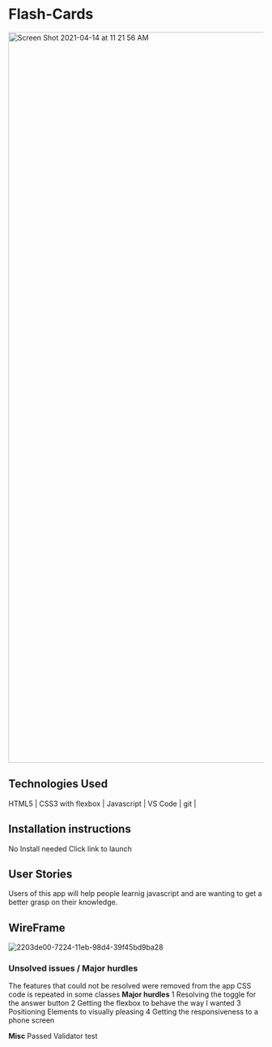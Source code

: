# Flash-Cards
<img width="1440" alt="Screen Shot 2021-04-14 at 11 21 56 AM" src="https://user-images.githubusercontent.com/35944206/114752659-cb8eb980-9d13-11eb-8cf0-b66119931fd1.png">

## Technologies Used

HTML5 |
CSS3 with flexbox |
Javascript | 
VS Code |
git |

## Installation instructions
No Install needed
Click link to launch

## User Stories
Users of this app will help people learnig javascript and are wanting to get a better grasp on their knowledge.

## WireFrame
![2203de00-7224-11eb-98d4-39f45bd9ba28](https://user-images.githubusercontent.com/35944206/108798539-3bba6380-754b-11eb-9f95-ace66c67f63b.jpeg)


### Unsolved issues / Major hurdles
The features that could not be resolved were removed from the app
CSS code is repeated in some classes
**Major hurdles**
1 Resolving the toggle for the answer button
2 Getting the flexbox to behave the way I wanted
3 Positioning Elements to visually pleasing
4 Getting the responsiveness to a phone screen



**Misc**
Passed Validator test
